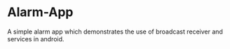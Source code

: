 # Alarm-App
A simple alarm app which demonstrates the use of broadcast receiver and services in android. 


<!-- <html>
<br>
 <br>
<img src = "AlarmClock/Screenshot_20210602_193602.jpg" width="250">

|<img src = "AlarmClock/Screenshot_20210602_193602.jpg" width="250">

</html> -->

